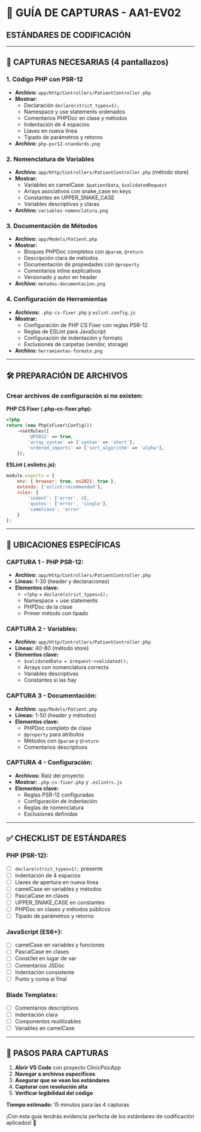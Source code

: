 # 📸 GUÍA DE CAPTURAS - AA1-EV02
## ESTÁNDARES DE CODIFICACIÓN

---

## 🎯 CAPTURAS NECESARIAS (4 pantallazos)

### **1. Código PHP con PSR-12**
- **Archivo:** `app/Http/Controllers/PatientController.php`
- **Mostrar:**
  - Declaración `declare(strict_types=1);`
  - Namespace y use statements ordenados
  - Comentarios PHPDoc en clase y métodos
  - Indentación de 4 espacios
  - Llaves en nueva línea
  - Tipado de parámetros y retorno
- **Archivo:** `php-psr12-standards.png`

### **2. Nomenclatura de Variables**
- **Archivo:** `app/Http/Controllers/PatientController.php` (método store)
- **Mostrar:**
  - Variables en camelCase: `$patientData`, `$validatedRequest`
  - Arrays asociativos con snake_case en keys
  - Constantes en UPPER_SNAKE_CASE
  - Variables descriptivas y claras
- **Archivo:** `variables-nomenclatura.png`

### **3. Documentación de Métodos**
- **Archivo:** `app/Models/Patient.php`
- **Mostrar:**
  - Bloques PHPDoc completos con `@param`, `@return`
  - Descripción clara de métodos
  - Documentación de propiedades con `@property`
  - Comentarios inline explicativos
  - Versionado y autor en header
- **Archivo:** `metodos-documentacion.png`

### **4. Configuración de Herramientas**
- **Archivos:** `.php-cs-fixer.php` y `eslint.config.js`
- **Mostrar:**
  - Configuración de PHP CS Fixer con reglas PSR-12
  - Reglas de ESLint para JavaScript
  - Configuración de indentación y formato
  - Exclusiones de carpetas (vendor, storage)
- **Archivo:** `herramientas-formato.png`

---

## 🛠️ PREPARACIÓN DE ARCHIVOS

### **Crear archivos de configuración si no existen:**

**PHP CS Fixer (.php-cs-fixer.php):**
```php
<?php
return (new PhpCsFixer\Config())
    ->setRules([
        '@PSR12' => true,
        'array_syntax' => ['syntax' => 'short'],
        'ordered_imports' => ['sort_algorithm' => 'alpha'],
    ]);
```

**ESLint (.eslintrc.js):**
```javascript
module.exports = {
    env: { browser: true, es2021: true },
    extends: ['eslint:recommended'],
    rules: {
        'indent': ['error', 4],
        'quotes': ['error', 'single'],
        'camelcase': 'error'
    }
};
```

---

## 📂 UBICACIONES ESPECÍFICAS

### **CAPTURA 1 - PHP PSR-12:**
- **Archivo:** `app/Http/Controllers/PatientController.php`
- **Líneas:** 1-30 (header y declaraciones)
- **Elementos clave:**
  - `<?php` + `declare(strict_types=1);`
  - Namespace + use statements
  - PHPDoc de la clase
  - Primer método con tipado

### **CAPTURA 2 - Variables:**
- **Archivo:** `app/Http/Controllers/PatientController.php`
- **Líneas:** 40-80 (método store)
- **Elementos clave:**
  - `$validatedData = $request->validated();`
  - Arrays con nomenclatura correcta
  - Variables descriptivas
  - Constantes si las hay

### **CAPTURA 3 - Documentación:**
- **Archivo:** `app/Models/Patient.php`
- **Líneas:** 1-50 (header y métodos)
- **Elementos clave:**
  - PHPDoc completo de clase
  - `@property` para atributos
  - Métodos con `@param` y `@return`
  - Comentarios descriptivos

### **CAPTURA 4 - Configuración:**
- **Archivos:** Raíz del proyecto
- **Mostrar:** `.php-cs-fixer.php` y `.eslintrc.js`
- **Elementos clave:**
  - Reglas PSR-12 configuradas
  - Configuración de indentación
  - Reglas de nomenclatura
  - Exclusiones definidas

---

## ✅ CHECKLIST DE ESTÁNDARES

### **PHP (PSR-12):**
- [ ] `declare(strict_types=1);` presente
- [ ] Indentación de 4 espacios
- [ ] Llaves de apertura en nueva línea
- [ ] camelCase en variables y métodos
- [ ] PascalCase en clases
- [ ] UPPER_SNAKE_CASE en constantes
- [ ] PHPDoc en clases y métodos públicos
- [ ] Tipado de parámetros y retorno

### **JavaScript (ES6+):**
- [ ] camelCase en variables y funciones
- [ ] PascalCase en clases
- [ ] Const/let en lugar de var
- [ ] Comentarios JSDoc
- [ ] Indentación consistente
- [ ] Punto y coma al final

### **Blade Templates:**
- [ ] Comentarios descriptivos
- [ ] Indentación clara
- [ ] Componentes reutilizables
- [ ] Variables en camelCase

---

## 🚀 PASOS PARA CAPTURAS

1. **Abrir VS Code** con proyecto ClinicPsicApp
2. **Navegar a archivos específicos**
3. **Asegurar que se vean los estándares**
4. **Capturar con resolución alta**
5. **Verificar legibilidad del código**

**Tiempo estimado:** 15 minutos para las 4 capturas

¡Con esta guía tendrás evidencia perfecta de los estándares de codificación aplicados! 🎯